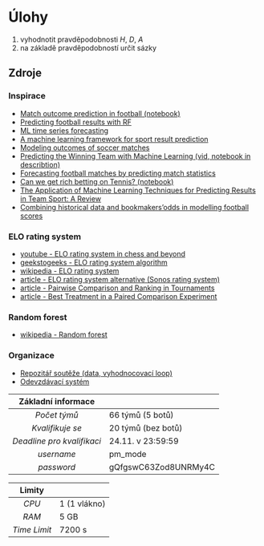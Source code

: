 # Úlohy
1) vyhodnotit pravděpodobnosti _H_, _D_, _A_
2) na základě pravděpodobností určit sázky

## Zdroje
### Inspirace
- [Match outcome prediction in football (notebook)](https://www.kaggle.com/airback/match-outcome-prediction-in-football/notebook)
- [Predicting football results with RF](https://medium.com/@nicholasutikal/predict-football-results-with-random-forest-c3e6f6e2ee58)
- [ML time series forecasting](https://towardsdatascience.com/ml-time-series-forecasting-the-right-way-cbf3678845ff)
- [A machine learning framework for sport result prediction](https://www.sciencedirect.com/science/article/pii/S2210832717301485)
- [Modeling outcomes of soccer matches](https://www.researchgate.net/publication/326754551_Modeling_outcomes_of_soccer_matches)
- [Predicting the Winning Team with Machine Learning (vid, notebook in describtion)](https://youtu.be/6tQhoUuQrOw)
- [Forecasting football matches by predicting match statistics](https://bit.ly/3oQKWp0)
- [Can we get rich betting on Tennis? (notebook)](https://www.kaggle.com/drgilermo/betting-on-tennis-matches)
- [The Application of Machine Learning Techniques for Predicting Results in Team Sport: A Review](https://bit.ly/3kduhIW)
- [Combining historical data and bookmakers’odds in modelling football scores](https://arxiv.org/pdf/1802.08848.pdf)

### ELO rating system
- [youtube - ELO rating system in chess and beyond](https://www.youtube.com/watch?v=AsYfbmp0To0)
- [geekstogeeks - ELO rating system algorithm](https://www.geeksforgeeks.org/elo-rating-algorithm/)
- [wikipedia - ELO rating system](https://en.wikipedia.org/wiki/Elo_rating_system)
- [article - ELO rating system alternative (Sonos rating system)](https://en.chessbase.com/post/the-sonas-rating-formula-better-than-elo)
- [article - Pairwise Comparison and Ranking in Tournaments](./Sources/.Files/pairwise_comparison_and_ranking_in_tournaments.pdf)
- [article - Best Treatment in a Paired Comparison Experiment](./Sources/.Files/best_treatment_in_a_paired_comparison_experiment.pdf)

### Random forest
- [wikipedia - Random forest](https://en.wikipedia.org/wiki/Random_forest)

### Organizace
- [Repozitář soutěže (data, vyhodnocovací loop)](https://github.com/IDA-CTU/hackathon/)
- [Odevzdávací systém](http://hyperion.felk.cvut.cz:8081/)


| __Základní informace__ | |
|:--------------:|------------------|
| _Počet týmů_ | 66 týmů (5 botů) |
| _Kvalifikuje se_ |  20 týmů (bez botů) |
| _Deadline pro kvalifikaci_ |  24.11. v 23:59:59 |
| _username_ | pm_mode |
| _password_ | gQfgswC63Zod8UNRMy4C |

| __Limity__ | |
|:----------:|---|
| _CPU_ | 1 (1 vlákno) |
| _RAM_ | 5 GB |
| _Time Limit_ | 7200 s |
